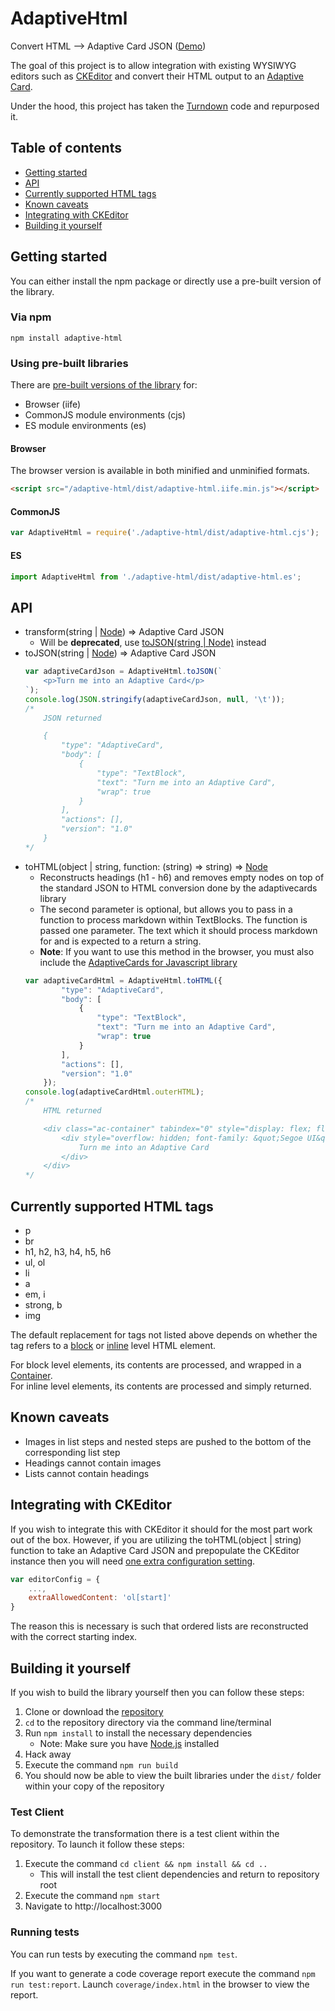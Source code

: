 # AdaptiveHtml
Convert HTML --> Adaptive Card JSON ([Demo](https://adaptive-editor.azurewebsites.net/))

The goal of this project is to allow integration with existing WYSIWYG editors such as [CKEditor](https://ckeditor.com/) and convert their HTML output to an [Adaptive Card](https://adaptivecards.io/).

Under the hood, this project has taken the [Turndown](https://github.com/domchristie/turndown/) code and repurposed it.

## Table of contents
- [Getting started](#getting-started)
- [API](#api)
- [Currently supported HTML tags](#currently-supported-html-tags)
- [Known caveats](#known-caveats)
- [Integrating with CKEditor](#integrating-with-ckeditor)
- [Building it yourself](#building-it-yourself)

## Getting started
You can either install the npm package or directly use a pre-built version of the library.

### Via npm
`npm install adaptive-html`

### Using pre-built libraries
There are [pre-built versions of the library](https://github.com/rcasto/adaptive-html/tree/master/dist) for:
- Browser (iife)
- CommonJS module environments (cjs)
- ES module environments (es)

#### Browser
The browser version is available in both minified and unminified formats.
```html
<script src="/adaptive-html/dist/adaptive-html.iife.min.js"></script>
```

#### CommonJS
```javascript
var AdaptiveHtml = require('./adaptive-html/dist/adaptive-html.cjs');
```

#### ES
```javascript
import AdaptiveHtml from './adaptive-html/dist/adaptive-html.es';
```

## API
- transform(string | [Node](https://devdocs.io/dom/node)) => Adaptive Card JSON
    - Will be **deprecated**, use [toJSON(string | Node)](#to-json) instead
- <a name="to-json"></a>toJSON(string | [Node](https://devdocs.io/dom/node)) => Adaptive Card JSON
    ```javascript
    var adaptiveCardJson = AdaptiveHtml.toJSON(`
        <p>Turn me into an Adaptive Card</p>
    `);
    console.log(JSON.stringify(adaptiveCardJson, null, '\t'));
    /*
        JSON returned

        {
            "type": "AdaptiveCard",
            "body": [
                {
                    "type": "TextBlock",
                    "text": "Turn me into an Adaptive Card",
                    "wrap": true
                }
            ],
            "actions": [],
            "version": "1.0"
        }
    */
    ```
- toHTML(object | string, function: (string) => string) => [Node](https://devdocs.io/dom/node)
    - Reconstructs headings (h1 - h6) and removes empty nodes on top of the standard JSON to HTML conversion done by the adaptivecards library
    - The second parameter is optional, but allows you to pass in a function to process markdown within TextBlocks.  The function is passed one parameter.  The text which it should process markdown for and is expected to a return a string.
    - **Note**: If you want to use this method in the browser, you must also include the [AdaptiveCards for Javascript library](https://docs.microsoft.com/en-us/adaptive-cards/display/libraries/htmlclient)
    ```javascript
    var adaptiveCardHtml = AdaptiveHtml.toHTML({
            "type": "AdaptiveCard",
            "body": [
                {
                    "type": "TextBlock",
                    "text": "Turn me into an Adaptive Card",
                    "wrap": true
                }
            ],
            "actions": [],
            "version": "1.0"
        });
    console.log(adaptiveCardHtml.outerHTML);
    /*
        HTML returned

        <div class="ac-container" tabindex="0" style="display: flex; flex-direction: column; justify-content: flex-start; box-sizing: border-box; flex: 0 0 auto; padding: 15px;">
            <div style="overflow: hidden; font-family: &quot;Segoe UI&quot;, Segoe, &quot;Segoe WP&quot;, &quot;Helvetica Neue&quot;, Helvetica, sans-serif; text-align: left; font-size: 14px; line-height: 18.62px; color: rgb(0, 0, 0); font-weight: 400; word-wrap: break-word; box-sizing: border-box; flex: 0 0 auto;">
                Turn me into an Adaptive Card
            </div>
        </div>
    */
    ```

## Currently supported HTML tags
- p
- br
- h1, h2, h3, h4, h5, h6
- ul, ol
- li
- a
- em, i
- strong, b
- img

The default replacement for tags not listed above depends on whether the tag refers to a [block](https://developer.mozilla.org/en-US/docs/Web/HTML/Block-level_elements#Elements) or [inline](https://developer.mozilla.org/en-US/docs/Web/HTML/Inline_elements#Elements) level HTML element.

For block level elements, its contents are processed, and wrapped in a [Container](https://adaptivecards.io/explorer/Container.html).  
For inline level elements, its contents are processed and simply returned.

## Known caveats
- Images in list steps and nested steps are pushed to the bottom of the corresponding list step
- Headings cannot contain images
- Lists cannot contain headings

## Integrating with CKEditor
If you wish to integrate this with CKEditor it should for the most part work out of the box.  However, if you are utilizing the toHTML(object | string) function to take an Adaptive Card JSON and prepopulate the CKEditor instance then you will need [one extra configuration setting](https://docs.ckeditor.com/ckeditor4/latest/api/CKEDITOR_config.html#cfg-extraAllowedContent).
```javascript
var editorConfig = {
    ...,
    extraAllowedContent: 'ol[start]'
}
```
The reason this is necessary is such that ordered lists are reconstructed with the correct starting index.

## Building it yourself
If you wish to build the library yourself then you can follow these steps:  
1. Clone or download the [repository](https://github.com/rcasto/adaptive-html)
2. `cd` to the repository directory via the command line/terminal
3. Run `npm install` to install the necessary dependencies 
    - Note: Make sure you have [Node.js](https://nodejs.org/en/) installed
4. Hack away
5. Execute the command `npm run build`
6. You should now be able to view the built libraries under the `dist/` folder within your copy of the repository

### Test Client
To demonstrate the transformation there is a test client within the repository. To launch it follow these steps:
1. Execute the command `cd client && npm install && cd ..`
    - This will install the test client dependencies and return to repository root
2. Execute the command `npm start`
3. Navigate to http://localhost:3000

### Running tests
You can run tests by executing the command `npm test`.

If you want to generate a code coverage report execute the command `npm run test:report`.  Launch `coverage/index.html` in the browser to view the report.